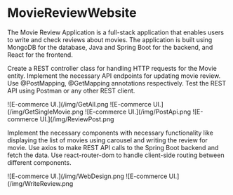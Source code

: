 # MovieReviewWebsite

The Movie Review Application is a full-stack application that enables users to write and check reviews about movies. The application is built using MongoDB for the database, Java and Spring Boot for the backend, and React for the frontend. 

Create a REST controller class for handling HTTP requests for the Movie entity.
Implement the necessary API endpoints for updating movie review. Use @PostMapping, @GetMapping annotations respectively.
Test the REST API using Postman or any other REST client.


![E-commerce UI.](/img/GetAll.png
![E-commerce UI.](/img/GetSingleMovie.png
![E-commerce UI.](/img/PostApi.png
![E-commerce UI.](/img/ReviewPost.png


Implement the necessary components with necessary functionality like displaying the list of movies using carousel and writing the review for movie.
Use axios to make REST API calls to the Spring Boot backend and fetch the data.
Use react-router-dom to handle client-side routing between different components.

![E-commerce UI.](/img/WebDesign.png
![E-commerce UI.](/img/WriteReview.png



